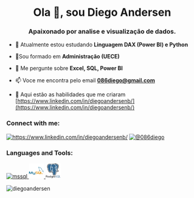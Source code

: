 <h1 align="center">Ola 👋, sou Diego Andersen</h1>
<h3 align="center">Apaixonado por analise e visualização de dados.</h3>

- 🌱 Atualmente estou estudando **Linguagem DAX (Power BI) e Python**

- 📝Sou formado em **Administração (UECE)**

- 💬 Me pergunte sobre **Excel, SQL, Power BI**

- 📫 Voce me encontra pelo email **086diego@gmail.com**

- 📄 Aqui estão as habilidades que me criaram [https://www.linkedin.com/in/diegoandersenb/](https://www.linkedin.com/in/diegoandersenb/)

<h3 align="left">Connect with me:</h3>
<p align="left">
<a href="https://linkedin.com/in/https://www.linkedin.com/in/diegoandersenb/" target="blank"><img align="center" src="https://raw.githubusercontent.com/rahuldkjain/github-profile-readme-generator/master/src/images/icons/Social/linked-in-alt.svg" alt="https://www.linkedin.com/in/diegoandersenb/" height="30" width="40" /></a>
<a href="https://www.hackerrank.com/@086diego" target="blank"><img align="center" src="https://raw.githubusercontent.com/rahuldkjain/github-profile-readme-generator/master/src/images/icons/Social/hackerrank.svg" alt="@086diego" height="30" width="40" /></a>
</p>

<h3 align="left">Languages and Tools:</h3>
<p align="left"> <a href="https://www.microsoft.com/en-us/sql-server" target="_blank" rel="noreferrer"> <img src="https://www.svgrepo.com/show/303229/microsoft-sql-server-logo.svg" alt="mssql" width="40" height="40"/> </a> <a href="https://www.mysql.com/" target="_blank" rel="noreferrer"> <img src="https://raw.githubusercontent.com/devicons/devicon/master/icons/mysql/mysql-original-wordmark.svg" alt="mysql" width="40" height="40"/> </a> <a href="https://www.postgresql.org" target="_blank" rel="noreferrer"> <img src="https://raw.githubusercontent.com/devicons/devicon/master/icons/postgresql/postgresql-original-wordmark.svg" alt="postgresql" width="40" height="40"/> </a> </p>

<p><img align="center" src="https://github-readme-stats.vercel.app/api/top-langs?username=diegoandersen&show_icons=true&locale=en&layout=compact" alt="diegoandersen" /></p>
